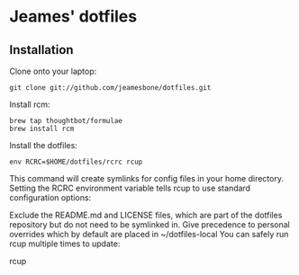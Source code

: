 # Jeames' dotfiles
## Installation

Clone onto your laptop:

```
git clone git://github.com/jeamesbone/dotfiles.git
```

Install rcm:

```
brew tap thoughtbot/formulae
brew install rcm
```

Install the dotfiles:

```
env RCRC=$HOME/dotfiles/rcrc rcup
```

This command will create symlinks for config files in your home directory. Setting the RCRC environment variable tells rcup to use standard configuration options:

Exclude the README.md and LICENSE files, which are part of the dotfiles repository but do not need to be symlinked in.
Give precedence to personal overrides which by default are placed in ~/dotfiles-local
You can safely run rcup multiple times to update:

rcup
